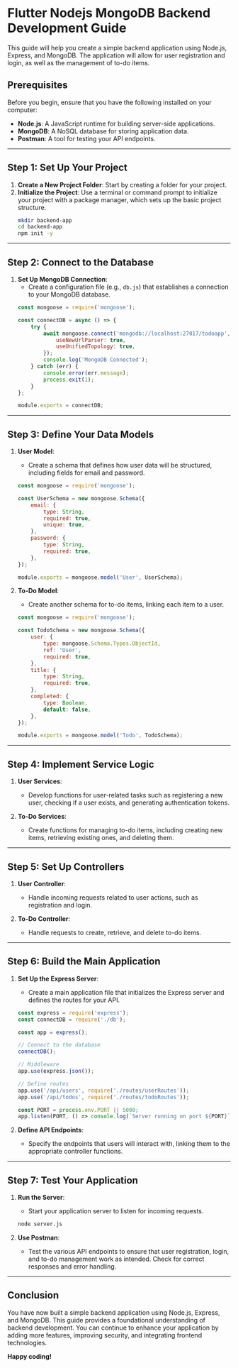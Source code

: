 # Flutter Nodejs MongoDB Backend Development Guide

This guide will help you create a simple backend application using Node.js, Express, and MongoDB. The application will allow for user registration and login, as well as the management of to-do items.

## Prerequisites

Before you begin, ensure that you have the following installed on your computer:

- **Node.js**: A JavaScript runtime for building server-side applications.
- **MongoDB**: A NoSQL database for storing application data.
- **Postman**: A tool for testing your API endpoints.

---

## Step 1: Set Up Your Project

1. **Create a New Project Folder**: Start by creating a folder for your project.
2. **Initialize the Project**: Use a terminal or command prompt to initialize your project with a package manager, which sets up the basic project structure.
   ```bash
   mkdir backend-app
   cd backend-app
   npm init -y
   ```

---

## Step 2: Connect to the Database

1. **Set Up MongoDB Connection**:
   - Create a configuration file (e.g., `db.js`) that establishes a connection to your MongoDB database.
   ```javascript
   const mongoose = require('mongoose');

   const connectDB = async () => {
       try {
           await mongoose.connect('mongodb://localhost:27017/todoapp', {
               useNewUrlParser: true,
               useUnifiedTopology: true,
           });
           console.log('MongoDB Connected');
       } catch (err) {
           console.error(err.message);
           process.exit(1);
       }
   };

   module.exports = connectDB;
   ```

---

## Step 3: Define Your Data Models

1. **User Model**:
   - Create a schema that defines how user data will be structured, including fields for email and password.
   ```javascript
   const mongoose = require('mongoose');

   const UserSchema = new mongoose.Schema({
       email: {
           type: String,
           required: true,
           unique: true,
       },
       password: {
           type: String,
           required: true,
       },
   });

   module.exports = mongoose.model('User', UserSchema);
   ```

2. **To-Do Model**:
   - Create another schema for to-do items, linking each item to a user.
   ```javascript
   const mongoose = require('mongoose');

   const TodoSchema = new mongoose.Schema({
       user: {
           type: mongoose.Schema.Types.ObjectId,
           ref: 'User',
           required: true,
       },
       title: {
           type: String,
           required: true,
       },
       completed: {
           type: Boolean,
           default: false,
       },
   });

   module.exports = mongoose.model('Todo', TodoSchema);
   ```

---

## Step 4: Implement Service Logic

1. **User Services**:
   - Develop functions for user-related tasks such as registering a new user, checking if a user exists, and generating authentication tokens.

2. **To-Do Services**:
   - Create functions for managing to-do items, including creating new items, retrieving existing ones, and deleting them.

---

## Step 5: Set Up Controllers

1. **User Controller**:
   - Handle incoming requests related to user actions, such as registration and login.

2. **To-Do Controller**:
   - Handle requests to create, retrieve, and delete to-do items.

---

## Step 6: Build the Main Application

1. **Set Up the Express Server**:
   - Create a main application file that initializes the Express server and defines the routes for your API.
   ```javascript
   const express = require('express');
   const connectDB = require('./db');

   const app = express();

   // Connect to the database
   connectDB();

   // Middleware
   app.use(express.json());

   // Define routes
   app.use('/api/users', require('./routes/userRoutes'));
   app.use('/api/todos', require('./routes/todoRoutes'));

   const PORT = process.env.PORT || 5000;
   app.listen(PORT, () => console.log(`Server running on port ${PORT}`));
   ```

2. **Define API Endpoints**:
   - Specify the endpoints that users will interact with, linking them to the appropriate controller functions.

---

## Step 7: Test Your Application

1. **Run the Server**:
   - Start your application server to listen for incoming requests.
   ```bash
   node server.js
   ```

2. **Use Postman**:
   - Test the various API endpoints to ensure that user registration, login, and to-do management work as intended. Check for correct responses and error handling.

---

## Conclusion

You have now built a simple backend application using Node.js, Express, and MongoDB. This guide provides a foundational understanding of backend development. You can continue to enhance your application by adding more features, improving security, and integrating frontend technologies.

**Happy coding!**
